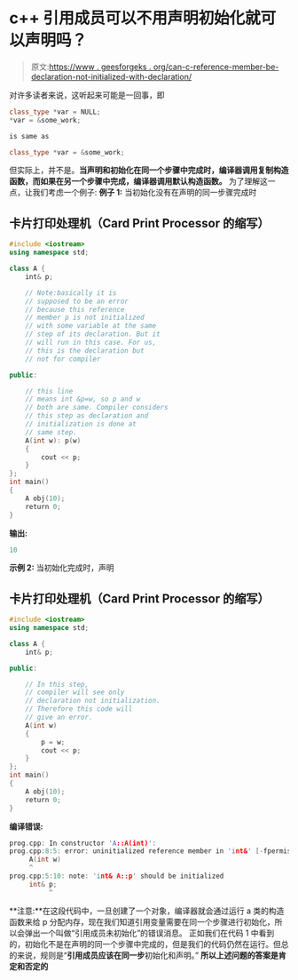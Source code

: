 # c++ 引用成员可以不用声明初始化就可以声明吗？

> 原文:[https://www . geesforgeks . org/can-c-reference-member-be-declaration-not-initialized-with-declaration/](https://www.geeksforgeeks.org/can-c-reference-member-be-declared-without-being-initialized-with-declaration/)

对许多读者来说，这听起来可能是一回事，即

```cpp
class_type *var = NULL;
*var = &some_work;

is same as

class_type *var = &some_work;
```

但实际上，并不是。**当声明和初始化在同一个步骤中完成时，编译器调用复制构造函数，而如果在另一个步骤中完成，编译器调用默认构造函数。**
为了理解这一点，让我们考虑一个例子:
**例子 1:** 当初始化没有在声明的同一步骤完成时

## 卡片打印处理机（Card Print Processor 的缩写）

```cpp
#include <iostream>
using namespace std;

class A {
    int& p;

    // Note:basically it is
    // supposed to be an error
    // because this reference
    // member p is not initialized
    // with some variable at the same
    // step of its declaration. But it
    // will run in this case. For us,
    // this is the declaration but
    // not for compiler

public:

    // this line
    // means int &p=w, so p and w
    // both are same. Compiler considers
    // this step as declaration and
    // initialization is done at
    // same step.
    A(int w): p(w)
    {
        cout << p;
    }
};
int main()
{
    A obj(10);
    return 0;
}
```

**输出:**

```cpp
10
```

**示例 2:** 当初始化完成时，声明

## 卡片打印处理机（Card Print Processor 的缩写）

```cpp
#include <iostream>
using namespace std;

class A {
    int& p;

public:

    // In this step,
    // compiler will see only
    // declaration not initialization.
    // Therefore this code will
    // give an error.
    A(int w)
    {
        p = w;
        cout << p;
    }
};
int main()
{
    A obj(10);
    return 0;
}
```

**编译错误:**

```cpp
prog.cpp: In constructor 'A::A(int)':
prog.cpp:8:5: error: uninitialized reference member in 'int&' [-fpermissive]
     A(int w)
     ^
prog.cpp:5:10: note: 'int& A::p' should be initialized
     int& p;
          ^
```

**注意:**在这段代码中，一旦创建了一个对象，编译器就会通过运行 a 类的构造函数来给 p 分配内存，现在我们知道引用变量需要在同一个步骤进行初始化，所以会弹出一个叫做“引用成员未初始化”的错误消息。
正如我们在代码 1 中看到的，初始化不是在声明的同一个步骤中完成的，但是我们的代码仍然在运行。但总的来说，规则是“**引用成员应该在同一步**初始化和声明。”
**所以上述问题的答案是肯定和否定的**